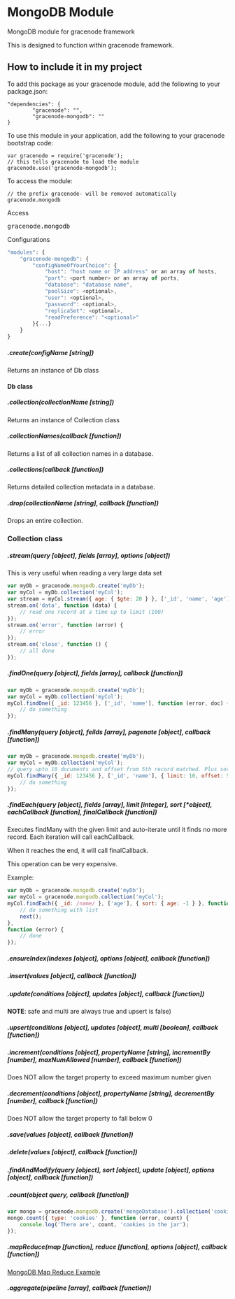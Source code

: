 # MongoDB Module

MongoDB module for gracenode framework

This is designed to function within gracenode framework.

## How to include it in my project

To add this package as your gracenode module, add the following to your package.json:

```
"dependencies": {
        "gracenode": "",
        "gracenode-mongodb": ""
}
```

To use this module in your application, add the following to your gracenode bootstrap code:

```
var gracenode = require('gracenode');
// this tells gracenode to load the module
gracenode.use('gracenode-mongodb');
```

To access the module:

```
// the prefix gracenode- will be removed automatically
gracenode.mongodb
```


Access
<pre>
gracenode.mongodb
</pre>

Configurations
```javascript
"modules": {
	"gracenode-mongodb": {
		"configNameOfYourChoice": {
			"host": "host name or IP address" or an array of hosts,
			"port": <port number> or an array of ports,
			"database": "database name",
			"poolSize": <optional>,
			"user": <optional>,
			"password": <optional>,
			"replicaSet": <optional>,
			"readPreference": "<optional>"
		}{...}
	}
}
```

##### .create(configName [string])

Returns an instance of Db class

#### Db class

##### .collection(collectionName [string])

Returns an instance of Collection class

##### .collectionNames(callback [function])

Returns a list of all collection names in a database.

##### .collections(callback [function])

Returns detailed collection metadata in a database.

##### .drop(collectionName [string], callback [function])

Drops an entire collection.

### Collection class

##### .stream(query [object], fields [array], options [object])

This is very useful when reading a very large data set

```javascript
var myDb = gracenode.mongodb.create('myDb');
var myCol = myDb.collection('myCol');
var stream = myCol.stream({ age: { $gte: 20 } }, ['_id', 'name', 'age'], { limit: 100 });
stream.on('data', function (data) {
	// read one record at a time up to limit (100)
});
stream.on('error', function (error) {
	// error
});
stream.on('close', function () {
	// all done
});
```

##### .findOne(query [object], fields [array], callback [function])

```javascript
var myDb = gracenode.mongodb.create('myDb');
var myCol = myDb.collection('myCol');
myCol.findOne({ _id: 123456 }, ['_id', 'name'], function (error, doc) {
	// do something
});
```

##### .findMany(query [object], feilds [array], pagenate [object], callback [function])

```javascript
var myDb = gracenode.mongodb.create('myDb');
var myCol = myDb.collection('myCol');
// query upto 10 documents and offset from 5th record matched. Plus sort the records by 'age'
myCol.findMany({ _id: 123456 }, ['_id', 'name'], { limit: 10, offset: 5, sort: { age: -1 } }, function (error, doc) {
	// do something
});
```

##### .findEach(query [object], fields [array], limit [integer], sort [*object], eachCallback [function], finalCallback [function])

Executes findMany with the given limit and auto-iterate until it finds no more record. Each iteration will call eachCallback.

When it reaches the end, it will call finalCallback.

This operation can be very expensive.

Example:

```javascript
var myDb = gracenode.mongodb.create('myDb');
var myCol = gracenode.mongodb.collection('myCol');
myCol.findEach({ _id: /name/ }, ['age'], { sort: { age: -1 } }, function (list, next) {
	// do something with list
	next();
},
function (error) {
	// done
});
```

##### .ensureIndex(indexes [object], options [object], callback [function])

##### .insert(values [object], callback [function])

##### .update(conditions [object], updates [object], callback [function])

**NOTE**: safe and multi are always true and upsert is false)

##### .upsert(conditions [object], updates [object], multi [boolean], callback [function])

##### .increment(conditions [object], propertyName [string], incrementBy [number], maxNumAllowed [number], callback [function])

Does NOT allow the target property to exceed maximum number given

##### .decrement(conditions [object], propertyName [string], decrementBy [number], callback [function])

Does NOT allow the target property to fall below 0

##### .save(values [object], callback [function])

##### .delete(values [object], callback [function])

##### .findAndModify(query [object], sort [object], update [object], options [object], callback [function])

##### .count(object query, callback [function])

```javascript
var mongo = gracenode.mongodb.create('mongoDatabase').collection('cookieJar');
mongo.count({ type: 'cookies' }, function (error, count) {
	console.log('There are', count, 'cookies in the jar');
});
```

##### .mapReduce(map [function], reduce [function], options [object], callback [function])

<a href="http://docs.mongodb.org/manual/tutorial/map-reduce-examples/">MongoDB Map Reduce Example</a>

##### .aggregate(pipeline [array], callback [function])
